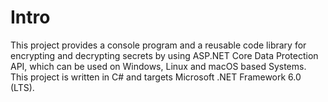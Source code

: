 Intro
=====
This project provides a console program and a reusable code library for encrypting and decrypting secrets by using ASP.NET Core Data Protection API, which can be used on Windows, Linux and macOS based Systems.
This project is written in C# and targets Microsoft .NET Framework 6.0 (LTS). 